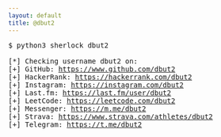 ```yaml
---
layout: default
title: @dbut2
---
```


<pre>
$ python3 sherlock dbut2

[*] Checking username dbut2 on:
[+] GitHub: <a href="https://www.github.com/dbut2" target="_blank">https://www.github.com/dbut2</a>
[+] HackerRank: <a href="https://hackerrank.com/dbut2" target="_blank">https://hackerrank.com/dbut2</a>
[+] Instagram: <a href="https://instagram.com/dbut2" target="_blank">https://instagram.com/dbut2</a>
[+] Last.fm: <a href="https://last.fm/user/dbut2" target="_blank">https://last.fm/user/dbut2</a>
[+] LeetCode: <a href="https://leetcode.com/dbut2" target="_blank">https://leetcode.com/dbut2</a>
[+] Messenger: <a href="https://m.me/dbut2" target="_blank">https://m.me/dbut2</a>
[+] Strava: <a href="https://www.strava.com/athletes/dbut2" target="_blank">https://www.strava.com/athletes/dbut2</a>
[+] Telegram: <a href="https://t.me/dbut2" target="_blank">https://t.me/dbut2</a>
</pre>

<!-- Global site tag (gtag.js) - Google Analytics -->
<script async src="https://www.googletagmanager.com/gtag/js?id=G-7VTXW92WE1"></script>
<script>
  window.dataLayer = window.dataLayer || [];
  function gtag(){dataLayer.push(arguments);}
  gtag('js', new Date());

  gtag('config', 'G-7VTXW92WE1');
</script>
